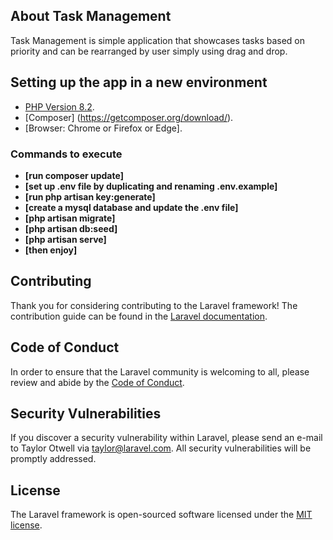 
## About Task Management

Task Management is simple application that showcases tasks based on priority and can be rearranged by user simply using drag and drop.

## Setting up the app in a new environment
- [PHP Version 8.2](https://www.apachefriends.org/).
- [Composer] (https://getcomposer.org/download/).
- [Browser: Chrome or Firefox or Edge].

### Commands to execute

- **[run composer update]**
- **[set up .env file by duplicating and renaming .env.example]**
- **[run php artisan key:generate]**
- **[create a mysql database and update the .env file]**
- **[php artisan migrate]**
- **[php artisan db:seed]**
- **[php artisan serve]**
- **[then enjoy]**


## Contributing

Thank you for considering contributing to the Laravel framework! The contribution guide can be found in the [Laravel documentation](https://laravel.com/docs/contributions).

## Code of Conduct

In order to ensure that the Laravel community is welcoming to all, please review and abide by the [Code of Conduct](https://laravel.com/docs/contributions#code-of-conduct).

## Security Vulnerabilities

If you discover a security vulnerability within Laravel, please send an e-mail to Taylor Otwell via [taylor@laravel.com](mailto:taylor@laravel.com). All security vulnerabilities will be promptly addressed.

## License

The Laravel framework is open-sourced software licensed under the [MIT license](https://opensource.org/licenses/MIT).
